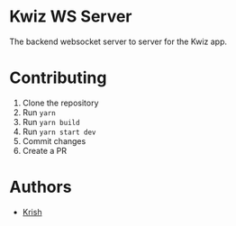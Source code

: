# Kwiz WS Server

The backend websocket server to server for the Kwiz app.

# Contributing

1. Clone the repository
1. Run `yarn`
1. Run `yarn build`
1. Run `yarn start dev`
1. Commit changes
1. Create a PR

# Authors

- [Krish](https://github.com/ikrishagarwal)
